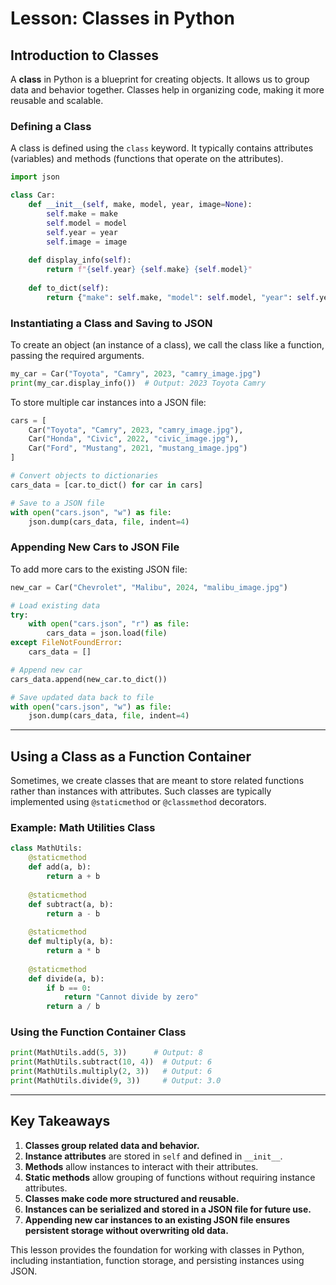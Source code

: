# Lesson: Classes in Python

## Introduction to Classes
A **class** in Python is a blueprint for creating objects. It allows us to group data and behavior together. Classes help in organizing code, making it more reusable and scalable.

### Defining a Class
A class is defined using the `class` keyword. It typically contains attributes (variables) and methods (functions that operate on the attributes).

```python
import json

class Car:
    def __init__(self, make, model, year, image=None):
        self.make = make
        self.model = model
        self.year = year
        self.image = image
    
    def display_info(self):
        return f"{self.year} {self.make} {self.model}"
    
    def to_dict(self):
        return {"make": self.make, "model": self.model, "year": self.year, "image": self.image}
```

### Instantiating a Class and Saving to JSON
To create an object (an instance of a class), we call the class like a function, passing the required arguments.

```python
my_car = Car("Toyota", "Camry", 2023, "camry_image.jpg")
print(my_car.display_info())  # Output: 2023 Toyota Camry
```

To store multiple car instances into a JSON file:

```python
cars = [
    Car("Toyota", "Camry", 2023, "camry_image.jpg"),
    Car("Honda", "Civic", 2022, "civic_image.jpg"),
    Car("Ford", "Mustang", 2021, "mustang_image.jpg")
]

# Convert objects to dictionaries
cars_data = [car.to_dict() for car in cars]

# Save to a JSON file
with open("cars.json", "w") as file:
    json.dump(cars_data, file, indent=4)
```

### Appending New Cars to JSON File
To add more cars to the existing JSON file:

```python
new_car = Car("Chevrolet", "Malibu", 2024, "malibu_image.jpg")

# Load existing data
try:
    with open("cars.json", "r") as file:
        cars_data = json.load(file)
except FileNotFoundError:
    cars_data = []

# Append new car
cars_data.append(new_car.to_dict())

# Save updated data back to file
with open("cars.json", "w") as file:
    json.dump(cars_data, file, indent=4)
```

---

## Using a Class as a Function Container
Sometimes, we create classes that are meant to store related functions rather than instances with attributes. Such classes are typically implemented using `@staticmethod` or `@classmethod` decorators.

### Example: Math Utilities Class
```python
class MathUtils:
    @staticmethod
    def add(a, b):
        return a + b
    
    @staticmethod
    def subtract(a, b):
        return a - b
    
    @staticmethod
    def multiply(a, b):
        return a * b
    
    @staticmethod
    def divide(a, b):
        if b == 0:
            return "Cannot divide by zero"
        return a / b
```

### Using the Function Container Class
```python
print(MathUtils.add(5, 3))      # Output: 8
print(MathUtils.subtract(10, 4))  # Output: 6
print(MathUtils.multiply(2, 3))   # Output: 6
print(MathUtils.divide(9, 3))     # Output: 3.0
```

---

## Key Takeaways
1. **Classes group related data and behavior.**
2. **Instance attributes** are stored in `self` and defined in `__init__`.
3. **Methods** allow instances to interact with their attributes.
4. **Static methods** allow grouping of functions without requiring instance attributes.
5. **Classes make code more structured and reusable.**
6. **Instances can be serialized and stored in a JSON file for future use.**
7. **Appending new car instances to an existing JSON file ensures persistent storage without overwriting old data.**

This lesson provides the foundation for working with classes in Python, including instantiation, function storage, and persisting instances using JSON.
